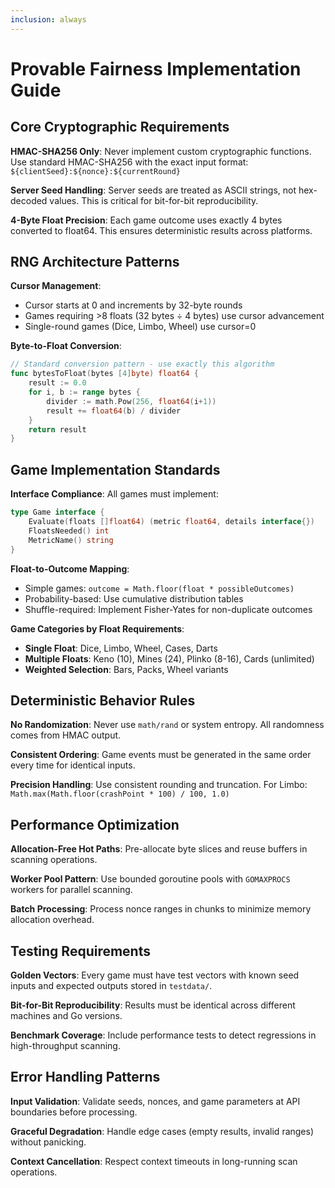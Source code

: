 ```yaml
---
inclusion: always
---
```


# Provable Fairness Implementation Guide

## Core Cryptographic Requirements

**HMAC-SHA256 Only**: Never implement custom cryptographic functions. Use standard HMAC-SHA256 with the exact input format: `${clientSeed}:${nonce}:${currentRound}`

**Server Seed Handling**: Server seeds are treated as ASCII strings, not hex-decoded values. This is critical for bit-for-bit reproducibility.

**4-Byte Float Precision**: Each game outcome uses exactly 4 bytes converted to float64. This ensures deterministic results across platforms.

## RNG Architecture Patterns

**Cursor Management**: 
- Cursor starts at 0 and increments by 32-byte rounds
- Games requiring >8 floats (32 bytes ÷ 4 bytes) use cursor advancement
- Single-round games (Dice, Limbo, Wheel) use cursor=0

**Byte-to-Float Conversion**:
```go
// Standard conversion pattern - use exactly this algorithm
func bytesToFloat(bytes [4]byte) float64 {
    result := 0.0
    for i, b := range bytes {
        divider := math.Pow(256, float64(i+1))
        result += float64(b) / divider
    }
    return result
}
```

## Game Implementation Standards

**Interface Compliance**: All games must implement:
```go
type Game interface {
    Evaluate(floats []float64) (metric float64, details interface{})
    FloatsNeeded() int
    MetricName() string
}
```

**Float-to-Outcome Mapping**:
- Simple games: `outcome = Math.floor(float * possibleOutcomes)`
- Probability-based: Use cumulative distribution tables
- Shuffle-required: Implement Fisher-Yates for non-duplicate outcomes

**Game Categories by Float Requirements**:
- **Single Float**: Dice, Limbo, Wheel, Cases, Darts
- **Multiple Floats**: Keno (10), Mines (24), Plinko (8-16), Cards (unlimited)
- **Weighted Selection**: Bars, Packs, Wheel variants

## Deterministic Behavior Rules

**No Randomization**: Never use `math/rand` or system entropy. All randomness comes from HMAC output.

**Consistent Ordering**: Game events must be generated in the same order every time for identical inputs.

**Precision Handling**: Use consistent rounding and truncation. For Limbo: `Math.max(Math.floor(crashPoint * 100) / 100, 1.0)`

## Performance Optimization

**Allocation-Free Hot Paths**: Pre-allocate byte slices and reuse buffers in scanning operations.

**Worker Pool Pattern**: Use bounded goroutine pools with `GOMAXPROCS` workers for parallel scanning.

**Batch Processing**: Process nonce ranges in chunks to minimize memory allocation overhead.

## Testing Requirements

**Golden Vectors**: Every game must have test vectors with known seed inputs and expected outputs stored in `testdata/`.

**Bit-for-Bit Reproducibility**: Results must be identical across different machines and Go versions.

**Benchmark Coverage**: Include performance tests to detect regressions in high-throughput scanning.

## Error Handling Patterns

**Input Validation**: Validate seeds, nonces, and game parameters at API boundaries before processing.

**Graceful Degradation**: Handle edge cases (empty results, invalid ranges) without panicking.

**Context Cancellation**: Respect context timeouts in long-running scan operations.